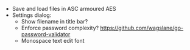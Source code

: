 * Save and load files in ASC armoured AES
* Settings dialog:
    - Show filename in title bar?
    - Enforce password complexity? https://github.com/wagslane/go-password-validator
    - Monospace text edit font